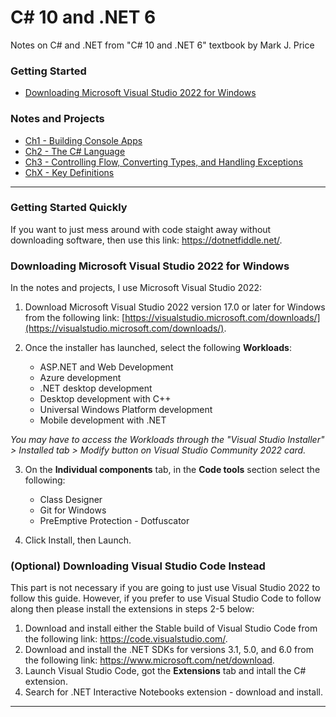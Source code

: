 # C# 10 and .NET 6 

Notes on C# and .NET from "C# 10 and .NET 6" textbook by Mark J. Price

### Getting Started
* [Downloading Microsoft Visual Studio 2022 for Windows](#01)

### Notes and Projects
* [Ch1 - Building Console Apps](Chapter1.md)
* [Ch2 - The C# Language](Chapter2.md)
* [Ch3 - Controlling Flow, Converting Types, and Handling Exceptions](Chapter3.md)
* [ChX - Key Definitions](Keywords.md)

---
<a name="01"></a>
### Getting Started Quickly

If you want to just mess around with code staight away without downloading software, then use this link: https://dotnetfiddle.net/.

### Downloading Microsoft Visual Studio 2022 for Windows

In the notes and projects, I use Microsoft Visual Studio 2022:

1. Download Microsoft Visual Studio 2022 version 17.0 or later for Windows from the following link: [https://visualstudio.microsoft.com/downloads/](https://visualstudio.microsoft.com/downloads/).

2. Once the installer has launched, select the following **Workloads**:
	* ASP.NET and Web Development
	* Azure development
	* .NET desktop development
	* Desktop development with C++
	* Universal Windows Platform development
	* Mobile development with .NET

*You may have to access the Workloads through the "Visual Studio Installer" > Installed tab > Modify button on Visual Studio Community 2022 card.*

3. On the **Individual components** tab, in the **Code tools** section select the following:
	* Class Designer
	* Git for Windows
	* PreEmptive Protection - Dotfuscator

4. Click Install, then Launch.

### (Optional) Downloading Visual Studio Code Instead
This part is not necessary if you are going to just use Visual Studio 2022 to follow this guide. However, if you prefer to use Visual Studio Code to follow along then please install the extensions in steps 2-5 below:

1. Download and install either the Stable build of Visual Studio
Code from the following link: https://code.visualstudio.com/.
2. Download and install the .NET SDKs for versions 3.1, 5.0, and 6.0 from the following
link: https://www.microsoft.com/net/download.
3. Launch Visual Studio Code, got the **Extensions** tab and intall the 
C# extension.
3. Search for .NET Interactive Notebooks extension - download and install.

---
<a name="0x"></a>

